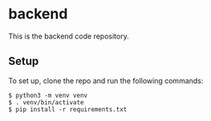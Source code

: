 # backend

This is the backend code repository.

## Setup

To set up, clone the repo and run the following commands:

```console
$ python3 -m venv venv
$ . venv/bin/activate
$ pip install -r requirements.txt
```